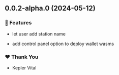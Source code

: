 ## 0.0.2-alpha.0 (2024-05-12)


### 🚀 Features

- let user add station name

- add control panel option to deploy wallet wasms


### ❤️  Thank You

- Kepler Vital